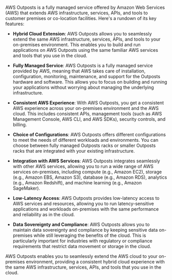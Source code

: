 AWS Outposts is a fully managed service offered by Amazon Web Services (AWS) that extends AWS infrastructure, services, APIs, and tools to customer premises or co-location facilities. Here's a rundown of its key features:

- **Hybrid Cloud Extension**: AWS Outposts allows you to seamlessly extend the same AWS infrastructure, services, APIs, and tools to your on-premises environment. This enables you to build and run applications on AWS Outposts using the same familiar AWS services and tools that you use in the cloud.

- **Fully Managed Service**: AWS Outposts is a fully managed service provided by AWS, meaning that AWS takes care of installation, configuration, monitoring, maintenance, and support for the Outposts hardware and software. This allows you to focus on building and running your applications without worrying about managing the underlying infrastructure.

- **Consistent AWS Experience**: With AWS Outposts, you get a consistent AWS experience across your on-premises environment and the AWS cloud. This includes consistent APIs, management tools (such as AWS Management Console, AWS CLI, and AWS SDKs), security controls, and billing.

- **Choice of Configurations**: AWS Outposts offers different configurations to meet the needs of different workloads and environments. You can choose between fully managed Outposts racks or smaller Outposts racks that are integrated with your existing infrastructure.

- **Integration with AWS Services**: AWS Outposts integrates seamlessly with other AWS services, allowing you to run a wide range of AWS services on-premises, including compute (e.g., Amazon EC2), storage (e.g., Amazon EBS, Amazon S3), database (e.g., Amazon RDS), analytics (e.g., Amazon Redshift), and machine learning (e.g., Amazon SageMaker).

- **Low-Latency Access**: AWS Outposts provides low-latency access to AWS services and resources, allowing you to run latency-sensitive applications and workloads on-premises with the same performance and reliability as in the cloud.

- **Data Sovereignty and Compliance**: AWS Outposts allows you to maintain data sovereignty and compliance by keeping sensitive data on-premises while still leveraging the benefits of the cloud. This is particularly important for industries with regulatory or compliance requirements that restrict data movement or storage in the cloud.

AWS Outposts enables you to seamlessly extend the AWS cloud to your on-premises environment, providing a consistent hybrid cloud experience with the same AWS infrastructure, services, APIs, and tools that you use in the cloud.